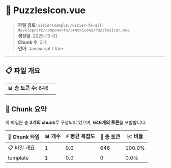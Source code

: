 # 📄 PuzzlesIcon.vue

> **파일 경로**: `vizier(sample)/vizier-fe-all-develop/src/components/prod/icons/PuzzlesIcon.vue`  
> **생성일**: 2025-10-01  
> **Chunk 수**: 2개  
> **언어**: Javascript / Vue
---


## 📋 파일 개요

| | |
|--|--|
| 📊 **총 토큰 수**: 646 |  |






## 🧩 Chunk 요약

이 파일은 총 **2개의 chunk**로 구성되어 있으며, **646개의 토큰**을 포함합니다.

| 🧩 Chunk 타입 | 📊 개수 | ⚡ 평균 복잡도 | 📝 총 토큰 | 📈 비율 |
|---------------|--------|-------------|----------|--------|
| 📋 파일 개요 | 1 | 0.0 | 646 | 100.0% |
| template | 1 | 0.0 | 0 | 0.0% |

